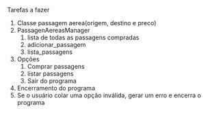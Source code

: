 Tarefas a fazer
1. Classe passagem aerea(origem, destino e preco)
2. PassagenAereasManager
    1. lista de todas as passagens compradas
    2. adicionar_passagem
    3. lista_passagens
3. Opções
    1. Comprar passagens
    2. listar passagens
    3. Sair do programa
4. Encerramento do programa
5. Se o usuário colar uma opção inválida, gerar um erro e encerra o programa